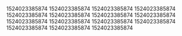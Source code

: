1524023385874
1524023385874
1524023385874
1524023385874
1524023385874
1524023385874
1524023385874
1524023385874
1524023385874
1524023385874
1524023385874
1524023385874
1524023385874
1524023385874
1524023385874